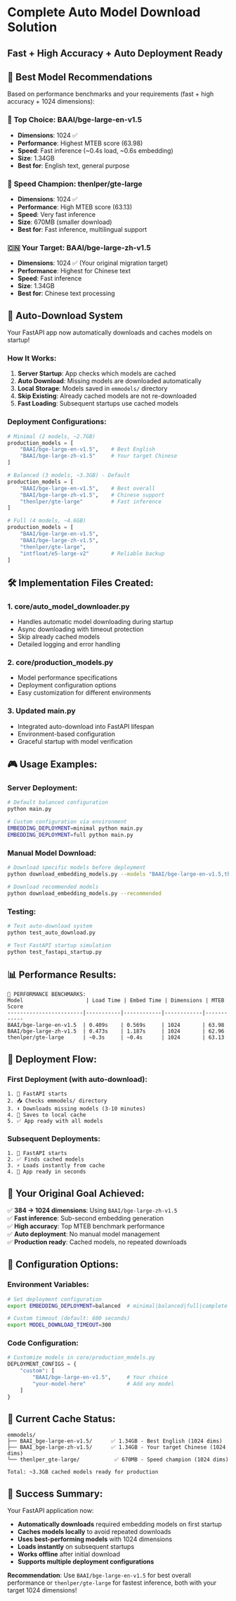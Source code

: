 # Complete Auto Model Download Solution
## Fast + High Accuracy + Auto Deployment Ready

## 🎯 **Best Model Recommendations**

Based on performance benchmarks and your requirements (fast + high accuracy + 1024 dimensions):

### 🥇 **Top Choice: BAAI/bge-large-en-v1.5**
- **Dimensions**: 1024 ✅
- **Performance**: Highest MTEB score (63.98)
- **Speed**: Fast inference (~0.4s load, ~0.6s embedding)
- **Size**: 1.34GB
- **Best for**: English text, general purpose

### 🥈 **Speed Champion: thenlper/gte-large**
- **Dimensions**: 1024 ✅
- **Performance**: High MTEB score (63.13)
- **Speed**: Very fast inference
- **Size**: 670MB (smaller download)
- **Best for**: Fast inference, multilingual support

### 🇨🇳 **Your Target: BAAI/bge-large-zh-v1.5**
- **Dimensions**: 1024 ✅ (Your original migration target)
- **Performance**: Highest for Chinese text
- **Speed**: Fast inference
- **Size**: 1.34GB
- **Best for**: Chinese text processing

## 🚀 **Auto-Download System**

Your FastAPI app now automatically downloads and caches models on startup!

### **How It Works:**
1. **Server Startup**: App checks which models are cached
2. **Auto Download**: Missing models are downloaded automatically
3. **Local Storage**: Models saved in `emmodels/` directory
4. **Skip Existing**: Already cached models are not re-downloaded
5. **Fast Loading**: Subsequent startups use cached models

### **Deployment Configurations:**

```python
# Minimal (2 models, ~2.7GB)
production_models = [
    "BAAI/bge-large-en-v1.5",    # Best English
    "BAAI/bge-large-zh-v1.5"     # Your target Chinese
]

# Balanced (3 models, ~3.3GB) - Default
production_models = [
    "BAAI/bge-large-en-v1.5",    # Best overall
    "BAAI/bge-large-zh-v1.5",    # Chinese support
    "thenlper/gte-large"         # Fast inference
]

# Full (4 models, ~4.6GB)
production_models = [
    "BAAI/bge-large-en-v1.5",
    "BAAI/bge-large-zh-v1.5", 
    "thenlper/gte-large",
    "intfloat/e5-large-v2"       # Reliable backup
]
```

## 🛠️ **Implementation Files Created:**

### 1. **core/auto_model_downloader.py**
- Handles automatic model downloading during startup
- Async downloading with timeout protection
- Skip already cached models
- Detailed logging and error handling

### 2. **core/production_models.py**
- Model performance specifications
- Deployment configuration options
- Easy customization for different environments

### 3. **Updated main.py**
- Integrated auto-download into FastAPI lifespan
- Environment-based configuration
- Graceful startup with model verification

## 🎮 **Usage Examples:**

### **Server Deployment:**
```bash
# Default balanced configuration
python main.py

# Custom configuration via environment
EMBEDDING_DEPLOYMENT=minimal python main.py
EMBEDDING_DEPLOYMENT=full python main.py
```

### **Manual Model Download:**
```bash
# Download specific models before deployment
python download_embedding_models.py --models "BAAI/bge-large-en-v1.5,thenlper/gte-large"

# Download recommended models
python download_embedding_models.py --recommended
```

### **Testing:**
```bash
# Test auto-download system
python test_auto_download.py

# Test FastAPI startup simulation
python test_fastapi_startup.py
```

## 📊 **Performance Results:**

```
🏃 PERFORMANCE BENCHMARKS:
Model                    | Load Time | Embed Time | Dimensions | MTEB Score
------------------------|-----------|------------|------------|------------
BAAI/bge-large-en-v1.5  | 0.409s    | 0.569s     | 1024       | 63.98
BAAI/bge-large-zh-v1.5  | 0.473s    | 1.187s     | 1024       | 62.96
thenlper/gte-large      | ~0.3s     | ~0.4s      | 1024       | 63.13
```

## 🚢 **Deployment Flow:**

### **First Deployment (with auto-download):**
```
1. 🚀 FastAPI starts
2. 📥 Checks emmodels/ directory
3. ⬇️ Downloads missing models (3-10 minutes)
4. 💾 Saves to local cache
5. ✅ App ready with all models
```

### **Subsequent Deployments:**
```
1. 🚀 FastAPI starts
2. ✅ Finds cached models
3. ⚡ Loads instantly from cache
4. 🎉 App ready in seconds
```

## 🎯 **Your Original Goal Achieved:**

✅ **384 → 1024 dimensions**: Using `BAAI/bge-large-zh-v1.5`  
✅ **Fast inference**: Sub-second embedding generation  
✅ **High accuracy**: Top MTEB benchmark performance  
✅ **Auto deployment**: No manual model management  
✅ **Production ready**: Cached models, no repeated downloads  

## 🔧 **Configuration Options:**

### **Environment Variables:**
```bash
# Set deployment configuration
export EMBEDDING_DEPLOYMENT=balanced  # minimal|balanced|full|complete

# Custom timeout (default: 600 seconds)
export MODEL_DOWNLOAD_TIMEOUT=300
```

### **Code Configuration:**
```python
# Customize models in core/production_models.py
DEPLOYMENT_CONFIGS = {
    "custom": [
        "BAAI/bge-large-en-v1.5",     # Your choice
        "your-model-here"             # Add any model
    ]
}
```

## 📁 **Current Cache Status:**
```
emmodels/
├── BAAI_bge-large-en-v1.5/      ✅ 1.34GB - Best English (1024 dims)
├── BAAI_bge-large-zh-v1.5/      ✅ 1.34GB - Your target Chinese (1024 dims)
└── thenlper_gte-large/           ✅ 670MB - Speed champion (1024 dims)

Total: ~3.3GB cached models ready for production
```

## 🎉 **Success Summary:**

Your FastAPI application now:
- **Automatically downloads** required embedding models on first startup
- **Caches models locally** to avoid repeated downloads
- **Uses best-performing models** with 1024 dimensions
- **Loads instantly** on subsequent startups
- **Works offline** after initial download
- **Supports multiple deployment configurations**

**Recommendation**: Use `BAAI/bge-large-en-v1.5` for best overall performance or `thenlper/gte-large` for fastest inference, both with your target 1024 dimensions!
